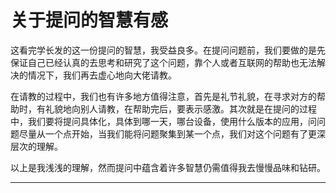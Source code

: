 #                    关于提问的智慧有感
  这看完学长发的这一份提问的智慧，我受益良多。在提问问题前，我们要做的是先保证自己已经认真的去思考和研究了这个问题，靠个人或者互联网的帮助也无法解决的情况下，我们再去虚心地向大佬请教。

  在请教的过程中，我们也有许多地方值得注意，首先是礼节礼貌，在寻求对方的帮助时，有礼貌地向别人请教，在帮助完后，要表示感激。其次就是在提问的过程中，我们要将提问具体化，具体到哪一天，哪台设备，使用什么版本的应用，问问题尽量从一个点开始，当我们能将问题聚集到某一个点，我们对这个问题有了更深层次的理解。

  以上是我浅浅的理解，然而提问中蕴含着许多智慧仍需值得我去慢慢品味和钻研。

---